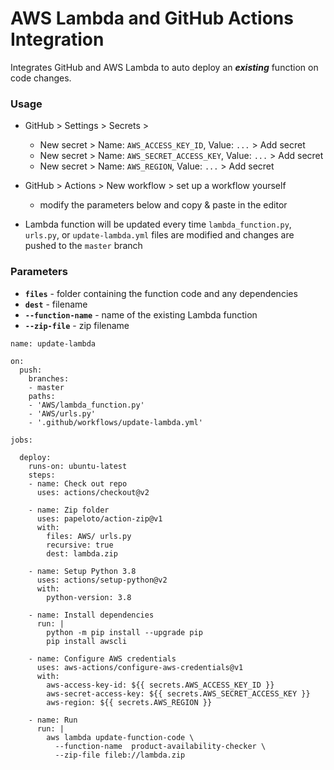 # AWS Lambda and GitHub Actions Integration

Integrates GitHub and AWS Lambda to auto deploy an ***existing*** function on code changes.

### Usage
- GitHub > Settings > Secrets >  
  - New secret > Name: `AWS_ACCESS_KEY_ID`, Value: `...` > Add secret  
  - New secret > Name: `AWS_SECRET_ACCESS_KEY`, Value: `...` > Add secret
  - New secret > Name: `AWS_REGION`, Value: `...` > Add secret
  
- GitHub > Actions > New workflow > set up a workflow yourself
  - modify the parameters below and copy & paste in the editor

- Lambda function will be updated every time `lambda_function.py`, `urls.py`, or `update-lambda.yml` files are modified and changes are pushed to the `master` branch

### Parameters
- **`files`** - folder containing the function code and any dependencies  
- **`dest`** - filename  
- **`--function-name`** - name of the existing Lambda function  
- **`--zip-file`** - zip filename

```
name: update-lambda

on:
  push:
    branches:
    - master
    paths:
    - 'AWS/lambda_function.py'
    - 'AWS/urls.py'
    - '.github/workflows/update-lambda.yml'

jobs:
  
  deploy:
    runs-on: ubuntu-latest
    steps:
    - name: Check out repo
      uses: actions/checkout@v2

    - name: Zip folder
      uses: papeloto/action-zip@v1
      with:
        files: AWS/ urls.py
        recursive: true
        dest: lambda.zip

    - name: Setup Python 3.8
      uses: actions/setup-python@v2
      with:
        python-version: 3.8

    - name: Install dependencies
      run: |
        python -m pip install --upgrade pip
        pip install awscli
        
    - name: Configure AWS credentials
      uses: aws-actions/configure-aws-credentials@v1
      with:
        aws-access-key-id: ${{ secrets.AWS_ACCESS_KEY_ID }}
        aws-secret-access-key: ${{ secrets.AWS_SECRET_ACCESS_KEY }}
        aws-region: ${{ secrets.AWS_REGION }}

    - name: Run
      run: |
        aws lambda update-function-code \
          --function-name  product-availability-checker \
          --zip-file fileb://lambda.zip
```
